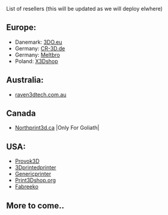 List of resellers (this will be updated as we will deploy elwhere)

## Europe:

- Danemark: [3DO.eu](https://3do.eu/) 
- Germany: [CR-3D.de](https://www.cr3d.de/)
- Germany: [Meltbro](https://meltbro.de/mellow-vzbot-awd-330-3d-drucker-bausatz-metall-komponenten-golitath-hotend-hextrudort.html)
- Poland: [X3Dshop](https://x3dshop.com/products/drukarka-3d-mellow-vzbot-330-kit-1)


## Australia:
- [raven3dtech.com.au](https://raven3dtech.com.au/product/mellow-goliath-air-water/)

## Canada 
- [Northprint3d.ca](https://northprint3d.ca/product/vzbot-mellow-goliath-lsd-hotend/) |Only For Goliath|

## USA:
- [Provok3D](https://provok3d.com/vzbot-2/?v=0a10a0b3e53b)
- [3Dprintedprinter](https://3Dprintedprinters.com) 
- [Genericprinter](https://www.genericprinter.com/product/goliath-air-water-v2-hotend/)
- [Print3Dshop.org](https://print3dshop.org/)
- [Fabreeko](https://www.fabreeko.com/collections/hot-ends/products/vz-bot-goliath-hot-end-by-mellow)



## More to come..
